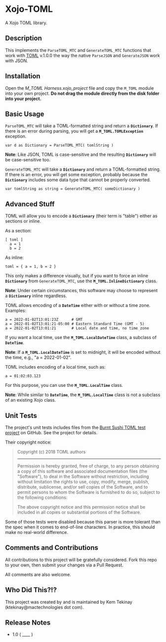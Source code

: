 # Xojo-TOML

A Xojo TOML library.

## Description

This implements the `ParseTOML_MTC` and `GenerateTOML_MTC` functions that work with [TOML](https://toml.io) v.1.0.0 the way the native `ParseJSON` and `GenerateJSON` work with JSON.

## Installation

Open the *M_TOML Harness.xojo_project* file and copy the `M_TOML` module into your own project. **Do not drag the module directly from the disk folder into your project.**

## Basic Usage

`ParseTOML_MTC` will take a TOML-formatted string and return a **`Dictionary`**. If there is an error during parsing, you will get a **`M_TOML.TOMLException`** exception.

```
var d as Dictionary = ParseTOML_MTC( tomlString )
```

**Note**: Like JSON, TOML is case-sensitive and the resulting **`Dictionary`** will be case-sensitive too.

`GenerateTOML_MTC` will take a **`Dictionary`** and return a TOML-formatted string. If there is an error, you will get some exception, probably because the **`Dictionary`** includes some data type that cannot be properly converted.

```
var tomlString as string = GenerateTOML_MTC( someDictionary )
```

## Advanced Stuff

TOML will allow you to encode a **`Dictionary`** (their term is "table") either as sections or inline.

As a section:

```
[ toml ]
  a = 1
  b = 2
```

As inline:

```
toml = { a = 1, b = 2 }
```

This only makes a difference visually, but if you want to force an inline **`Dictionary`** from `GenerateTOML_MTC`, use the **`M_TOML.InlineDictionary`** class.

**Note**: Under certain circumstances, this software may choose to represent a **`Dictionary`** inline regardless.

TOML allows encoding of a **`DateTime`** either with or without a time zone. Examples:

```
a = 2022-01-02T13:01:23Z      # GMT
a = 2022-01-02T13:01:21-05:00 # Eastern Standard Time (GMT - 5)
a = 2022-01-02T13:01:21       # Local date and time, no time zone
```

If you want a local time, use the **`M_TOML.LocalDateTime`** class, a subclass of **`DateTime`**.

**Note**: If a **`M_TOML.LocalDateTime`** is set to midnight, it will be encoded without the time, e.g., "a = 2022-01-02".

TOML includes encoding of a local time, such as:

```
a = 01:02:03.123
```

For this purpose, you can use the **`M_TOML.LocalTime`** class.

**Note**: While similar to **`DateTime`**, the **`M_TOML.LocalTime`** class is not a subclass of an existing Xojo class.

## Unit Tests

The project's unit tests includes files from the [Burnt Sushi TOML test project](https://github.com/BurntSushi/toml-test) on GitHub. See the project for details.

Their copyright notice:

<blockquote>
Copyright (c) 2018 TOML authors

----------------------------

Permission is hereby granted, free of charge, to any person obtaining a copy
of this software and associated documentation files (the "Software"), to deal
in the Software without restriction, including without limitation the rights
to use, copy, modify, merge, publish, distribute, sublicense, and/or sell
copies of the Software, and to permit persons to whom the Software is
furnished to do so, subject to the following conditions:

The above copyright notice and this permission notice shall be included in
all copies or substantial portions of the Software.
</blockquote>

Some of those tests were disabled because this parser is more tolerant than the spec when it comes to end-of-line characters. In practice, this should make no real-world difference.

## Comments and Contributions

All contributions to this project will be gratefully considered. Fork this repo to your own, then submit your changes via a Pull Request.

All comments are also welcome.

## Who Did This?!?

This project was created by and is maintained by Kem Tekinay (ktekinay@mactechnologies dot com).

## Release Notes

- 1.0 ( ____  )
